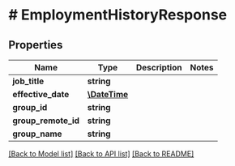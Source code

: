 # # EmploymentHistoryResponse

## Properties

Name | Type | Description | Notes
------------ | ------------- | ------------- | -------------
**job_title** | **string** |  |
**effective_date** | [**\DateTime**](\DateTime.md) |  |
**group_id** | **string** |  |
**group_remote_id** | **string** |  |
**group_name** | **string** |  |

[[Back to Model list]](../../README.md#models) [[Back to API list]](../../README.md#endpoints) [[Back to README]](../../README.md)
